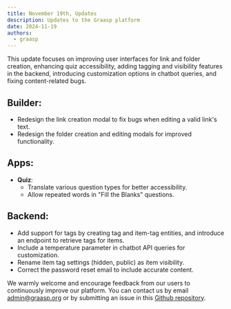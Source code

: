 ```yaml
---
title: November 19th, Updates
description: Updates to the Graasp platform
date: 2024-11-19
authors:
  - graasp
---
```


This update focuses on improving user interfaces for link and folder creation, enhancing quiz accessibility, adding tagging and visibility features in the backend, introducing customization options in chatbot queries, and fixing content-related bugs.

<!-- Everything below this will not be shown in the post overview -->
<!-- truncate -->

## Builder:

- Redesign the link creation modal to fix bugs when editing a valid link's text.
- Redesign the folder creation and editing modals for improved functionality.

## Apps:

- **Quiz**:
  - Translate various question types for better accessibility.
  - Allow repeated words in "Fill the Blanks" questions.

## Backend:

- Add support for tags by creating tag and item-tag entities, and introduce an endpoint to retrieve tags for items.
- Include a temperature parameter in chatbot API queries for customization.
- Rename item tag settings (hidden, public) as item visibility.
- Correct the password reset email to include accurate content.

<!-- Generic message -->

We warmly welcome and encourage feedback from our users to continuously improve our platform. You can contact us by email [admin@graasp.org](mailto:admin@graasp.org) or by submitting an issue in this [Github repository](https://github.com/graasp/graasp-feedback).
